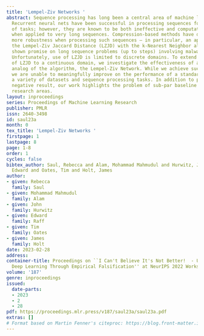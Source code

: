 ```yaml
---
title: 'Lempel-Ziv Networks '
abstract: Sequence processing has long been a central area of machine learning research.
  Recurrent neural nets have been successful in processing sequences for a number
  of tasks; however, they are known to be both ineffective and computationally expensive
  when applied to very long sequences. Compression-based methods have demonstrated
  more robustness when processing such sequences — in particular, an approach pairing
  the Lempel-Ziv Jaccard Distance (LZJD) with the k-Nearest Neighbor algorithm has
  shown promise on long sequence problems (up to steps) involving malware classification.
  Unfortunately, use of LZJD is limited to discrete domains. To extend the benefits
  of LZJD to a continuous domain, we investigate the effectiveness of a deep-learning
  analog of the algorithm, the Lempel-Ziv Network. While we achieve successful proof-of-concept,
  we are unable to meaningfully improve on the performance of a standard LSTM across
  a variety of datasets and sequence processing tasks. In addition to presenting this
  negative result, our work highlights the problem of sub-par baseline tuning in newer
  research areas.
layout: inproceedings
series: Proceedings of Machine Learning Research
publisher: PMLR
issn: 2640-3498
id: saul23a
month: 0
tex_title: 'Lempel-Ziv Networks '
firstpage: 1
lastpage: 8
page: 1-8
order: 1
cycles: false
bibtex_author: Saul, Rebecca and Alam, Mohammad Mahmudul and Hurwitz, John and Raff,
  Edward and Oates, Tim and Holt, James
author:
- given: Rebecca
  family: Saul
- given: Mohammad Mahmudul
  family: Alam
- given: John
  family: Hurwitz
- given: Edward
  family: Raff
- given: Tim
  family: Oates
- given: James
  family: Holt
date: 2023-02-28
address:
container-title: Proceedings on ``I Can't Believe It's Not Better!  - Understanding
  Deep Learning Through Empirical Falsification'' at NeurIPS 2022 Workshops
volume: '187'
genre: inproceedings
issued:
  date-parts:
  - 2023
  - 2
  - 28
pdf: https://proceedings.mlr.press/v187/saul23a/saul23a.pdf
extras: []
# Format based on Martin Fenner's citeproc: https://blog.front-matter.io/posts/citeproc-yaml-for-bibliographies/
---
```


